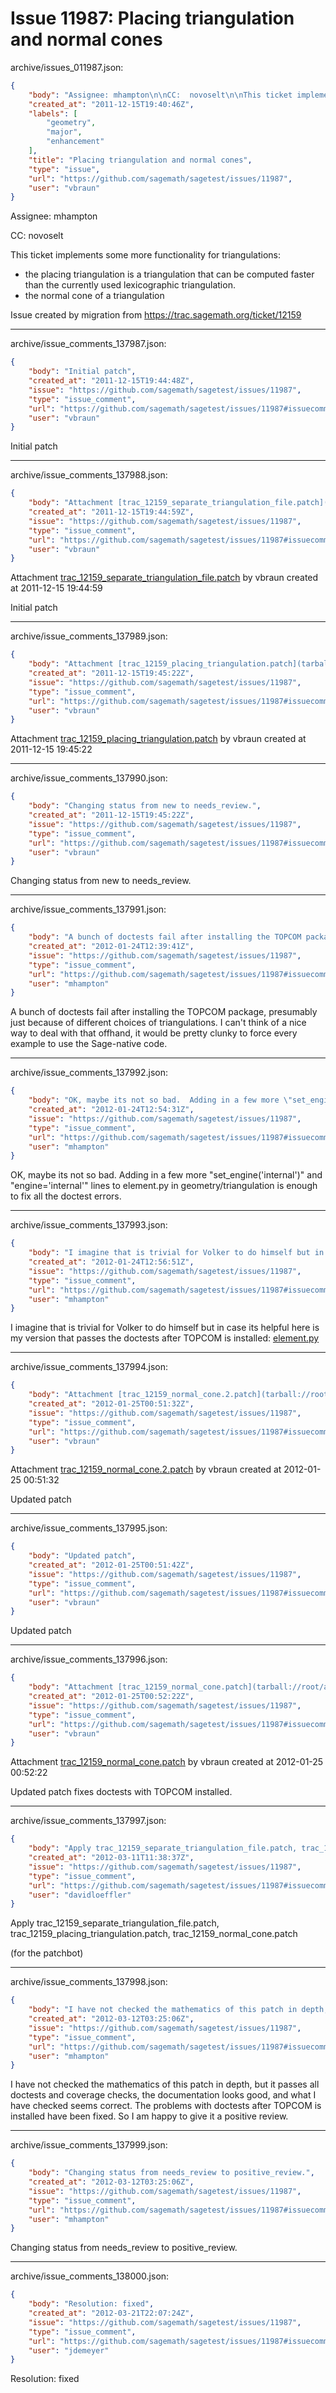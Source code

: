 # Issue 11987: Placing triangulation and normal cones

archive/issues_011987.json:
```json
{
    "body": "Assignee: mhampton\n\nCC:  novoselt\n\nThis ticket implements some more functionality for triangulations:\n* the placing triangulation is a triangulation that can be computed faster than the currently used lexicographic triangulation.\n* the normal cone of a triangulation\n\nIssue created by migration from https://trac.sagemath.org/ticket/12159\n\n",
    "created_at": "2011-12-15T19:40:46Z",
    "labels": [
        "geometry",
        "major",
        "enhancement"
    ],
    "title": "Placing triangulation and normal cones",
    "type": "issue",
    "url": "https://github.com/sagemath/sagetest/issues/11987",
    "user": "vbraun"
}
```
Assignee: mhampton

CC:  novoselt

This ticket implements some more functionality for triangulations:
* the placing triangulation is a triangulation that can be computed faster than the currently used lexicographic triangulation.
* the normal cone of a triangulation

Issue created by migration from https://trac.sagemath.org/ticket/12159





---

archive/issue_comments_137987.json:
```json
{
    "body": "Initial patch",
    "created_at": "2011-12-15T19:44:48Z",
    "issue": "https://github.com/sagemath/sagetest/issues/11987",
    "type": "issue_comment",
    "url": "https://github.com/sagemath/sagetest/issues/11987#issuecomment-137987",
    "user": "vbraun"
}
```

Initial patch



---

archive/issue_comments_137988.json:
```json
{
    "body": "Attachment [trac_12159_separate_triangulation_file.patch](tarball://root/attachments/some-uuid/ticket12159/trac_12159_separate_triangulation_file.patch) by vbraun created at 2011-12-15 19:44:59\n\nInitial patch",
    "created_at": "2011-12-15T19:44:59Z",
    "issue": "https://github.com/sagemath/sagetest/issues/11987",
    "type": "issue_comment",
    "url": "https://github.com/sagemath/sagetest/issues/11987#issuecomment-137988",
    "user": "vbraun"
}
```

Attachment [trac_12159_separate_triangulation_file.patch](tarball://root/attachments/some-uuid/ticket12159/trac_12159_separate_triangulation_file.patch) by vbraun created at 2011-12-15 19:44:59

Initial patch



---

archive/issue_comments_137989.json:
```json
{
    "body": "Attachment [trac_12159_placing_triangulation.patch](tarball://root/attachments/some-uuid/ticket12159/trac_12159_placing_triangulation.patch) by vbraun created at 2011-12-15 19:45:22",
    "created_at": "2011-12-15T19:45:22Z",
    "issue": "https://github.com/sagemath/sagetest/issues/11987",
    "type": "issue_comment",
    "url": "https://github.com/sagemath/sagetest/issues/11987#issuecomment-137989",
    "user": "vbraun"
}
```

Attachment [trac_12159_placing_triangulation.patch](tarball://root/attachments/some-uuid/ticket12159/trac_12159_placing_triangulation.patch) by vbraun created at 2011-12-15 19:45:22



---

archive/issue_comments_137990.json:
```json
{
    "body": "Changing status from new to needs_review.",
    "created_at": "2011-12-15T19:45:22Z",
    "issue": "https://github.com/sagemath/sagetest/issues/11987",
    "type": "issue_comment",
    "url": "https://github.com/sagemath/sagetest/issues/11987#issuecomment-137990",
    "user": "vbraun"
}
```

Changing status from new to needs_review.



---

archive/issue_comments_137991.json:
```json
{
    "body": "A bunch of doctests fail after installing the TOPCOM package, presumably just because of different choices of triangulations.  I can't think of a nice way to deal with that offhand, it would be pretty clunky to force every example to use the Sage-native code.",
    "created_at": "2012-01-24T12:39:41Z",
    "issue": "https://github.com/sagemath/sagetest/issues/11987",
    "type": "issue_comment",
    "url": "https://github.com/sagemath/sagetest/issues/11987#issuecomment-137991",
    "user": "mhampton"
}
```

A bunch of doctests fail after installing the TOPCOM package, presumably just because of different choices of triangulations.  I can't think of a nice way to deal with that offhand, it would be pretty clunky to force every example to use the Sage-native code.



---

archive/issue_comments_137992.json:
```json
{
    "body": "OK, maybe its not so bad.  Adding in a few more \"set_engine('internal')\" and \"engine='internal'\" lines to element.py in geometry/triangulation is enough to fix all the doctest errors.",
    "created_at": "2012-01-24T12:54:31Z",
    "issue": "https://github.com/sagemath/sagetest/issues/11987",
    "type": "issue_comment",
    "url": "https://github.com/sagemath/sagetest/issues/11987#issuecomment-137992",
    "user": "mhampton"
}
```

OK, maybe its not so bad.  Adding in a few more "set_engine('internal')" and "engine='internal'" lines to element.py in geometry/triangulation is enough to fix all the doctest errors.



---

archive/issue_comments_137993.json:
```json
{
    "body": "I imagine that is trivial for Volker to do himself but in case its helpful here is my version that passes the doctests after TOPCOM is installed:\n[element.py](http://sage.math.washington.edu/home/mhampton/element.py)",
    "created_at": "2012-01-24T12:56:51Z",
    "issue": "https://github.com/sagemath/sagetest/issues/11987",
    "type": "issue_comment",
    "url": "https://github.com/sagemath/sagetest/issues/11987#issuecomment-137993",
    "user": "mhampton"
}
```

I imagine that is trivial for Volker to do himself but in case its helpful here is my version that passes the doctests after TOPCOM is installed:
[element.py](http://sage.math.washington.edu/home/mhampton/element.py)



---

archive/issue_comments_137994.json:
```json
{
    "body": "Attachment [trac_12159_normal_cone.2.patch](tarball://root/attachments/some-uuid/ticket12159/trac_12159_normal_cone.2.patch) by vbraun created at 2012-01-25 00:51:32\n\nUpdated patch",
    "created_at": "2012-01-25T00:51:32Z",
    "issue": "https://github.com/sagemath/sagetest/issues/11987",
    "type": "issue_comment",
    "url": "https://github.com/sagemath/sagetest/issues/11987#issuecomment-137994",
    "user": "vbraun"
}
```

Attachment [trac_12159_normal_cone.2.patch](tarball://root/attachments/some-uuid/ticket12159/trac_12159_normal_cone.2.patch) by vbraun created at 2012-01-25 00:51:32

Updated patch



---

archive/issue_comments_137995.json:
```json
{
    "body": "Updated patch",
    "created_at": "2012-01-25T00:51:42Z",
    "issue": "https://github.com/sagemath/sagetest/issues/11987",
    "type": "issue_comment",
    "url": "https://github.com/sagemath/sagetest/issues/11987#issuecomment-137995",
    "user": "vbraun"
}
```

Updated patch



---

archive/issue_comments_137996.json:
```json
{
    "body": "Attachment [trac_12159_normal_cone.patch](tarball://root/attachments/some-uuid/ticket12159/trac_12159_normal_cone.patch) by vbraun created at 2012-01-25 00:52:22\n\nUpdated patch fixes doctests with TOPCOM installed.",
    "created_at": "2012-01-25T00:52:22Z",
    "issue": "https://github.com/sagemath/sagetest/issues/11987",
    "type": "issue_comment",
    "url": "https://github.com/sagemath/sagetest/issues/11987#issuecomment-137996",
    "user": "vbraun"
}
```

Attachment [trac_12159_normal_cone.patch](tarball://root/attachments/some-uuid/ticket12159/trac_12159_normal_cone.patch) by vbraun created at 2012-01-25 00:52:22

Updated patch fixes doctests with TOPCOM installed.



---

archive/issue_comments_137997.json:
```json
{
    "body": "Apply trac_12159_separate_triangulation_file.patch, trac_12159_placing_triangulation.patch, trac_12159_normal_cone.patch\n\n(for the patchbot)",
    "created_at": "2012-03-11T11:38:37Z",
    "issue": "https://github.com/sagemath/sagetest/issues/11987",
    "type": "issue_comment",
    "url": "https://github.com/sagemath/sagetest/issues/11987#issuecomment-137997",
    "user": "davidloeffler"
}
```

Apply trac_12159_separate_triangulation_file.patch, trac_12159_placing_triangulation.patch, trac_12159_normal_cone.patch

(for the patchbot)



---

archive/issue_comments_137998.json:
```json
{
    "body": "I have not checked the mathematics of this patch in depth, but it passes all doctests and coverage checks, the documentation looks good, and what I have checked seems correct.  The problems with doctests after TOPCOM is installed have been fixed.  So I am happy to give it a positive review.",
    "created_at": "2012-03-12T03:25:06Z",
    "issue": "https://github.com/sagemath/sagetest/issues/11987",
    "type": "issue_comment",
    "url": "https://github.com/sagemath/sagetest/issues/11987#issuecomment-137998",
    "user": "mhampton"
}
```

I have not checked the mathematics of this patch in depth, but it passes all doctests and coverage checks, the documentation looks good, and what I have checked seems correct.  The problems with doctests after TOPCOM is installed have been fixed.  So I am happy to give it a positive review.



---

archive/issue_comments_137999.json:
```json
{
    "body": "Changing status from needs_review to positive_review.",
    "created_at": "2012-03-12T03:25:06Z",
    "issue": "https://github.com/sagemath/sagetest/issues/11987",
    "type": "issue_comment",
    "url": "https://github.com/sagemath/sagetest/issues/11987#issuecomment-137999",
    "user": "mhampton"
}
```

Changing status from needs_review to positive_review.



---

archive/issue_comments_138000.json:
```json
{
    "body": "Resolution: fixed",
    "created_at": "2012-03-21T22:07:24Z",
    "issue": "https://github.com/sagemath/sagetest/issues/11987",
    "type": "issue_comment",
    "url": "https://github.com/sagemath/sagetest/issues/11987#issuecomment-138000",
    "user": "jdemeyer"
}
```

Resolution: fixed
